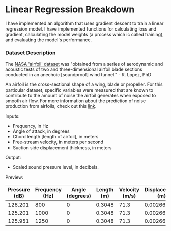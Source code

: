 # Linear Regression Breakdown

I have implemented an algorithm that uses gradient descent to train a linear regression model. I have implemented functions for calculating loss and gradient, calculating the model weights (a process which ic called training), and evaluating the model's performance.

### Dataset Description

The [NASA 'airfoil' dataset](https://archive.ics.uci.edu/ml/datasets/Airfoil+Self-Noise#) was "obtained from a series of aerodynamic and acoustic tests of two and three-dimensional airfoil blade sections conducted in an anechoic [soundproof] wind tunnel." - R. Lopez, PhD

An airfoil is the cross-sectional shape of a wing, blade or propeller. For this particular dataset, specific variables were measured that are known to contribute to the amount of noise the airfoil generates when exposed to smooth air flow. For more information about the prediction of noise production from airfoils, check out this [link](https://ntrs.nasa.gov/citations/19890016302).

Inputs: 
- Frequency, in Hz
- Angle of attack, in degrees
- Chord length [length of airfoil], in meters
- Free-stream velocity, in meters per second
- Suction side displacement thickness, in meters

Output: 
- Scaled sound pressure level, in decibels.

Preview:

| Pressure (dB) | Frequency (Hz) | Angle (degrees) | Length  (m) | Velocity (m/s) | Displacement (m) 
|--|--|--|--|--|--|
| 126.201 | 800 | 0 | 0.3048 | 71.3 | 0.002663 
| 125.201 | 1000| 0 | 0.3048 | 71.3 | 0.002663 
| 125.951 | 1250| 0 | 0.3048 | 71.3 | 0.002663 